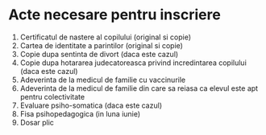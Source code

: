 # Acte necesare pentru inscriere

1. Certificatul de nastere al copilului (original si copie)
2. Cartea de identitate a parintilor (original si copie)
3. Copie dupa sentinta de divort (daca este cazul)
4. Copie dupa hotararea judecatoreasca privind incredintarea copilului (daca este cazul)
5. Adeverinta de la medicul de familie cu vaccinurile
6. Adeverinta de la medicul de familie din care sa reiasa ca elevul este apt pentru colectivitate
7. Evaluare psiho-somatica (daca este cazul)
8. Fisa psihopedagogica (in luna iunie)
9. Dosar plic
